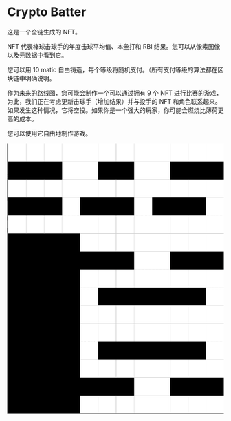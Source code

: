 # Crypto Batter

这是一个全链生成的 NFT。

NFT 代表棒球击球手的年度击球平均值、本垒打和 RBI 结果。您可以从像素图像以及元数据中看到它。

您可以用 10 matic 自由铸造，每个等级将随机支付。（所有支付等级的算法都在区块链中明确说明。

作为未来的路线图，您可能会制作一个可以通过拥有 9 个 NFT 进行比赛的游戏，为此，我们正在考虑更新击球手（增加结果）并与投手的 NFT 和角色联系起来。如果发生这种情况，它将空投。如果你是一个强大的玩家，你可能会燃烧比薄荷更高的成本。

您可以使用它自由地制作游戏。

![nft](1.png)
